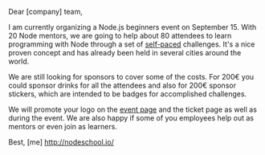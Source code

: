 Dear [company] team,

I am currently organizing a Node.js beginners event on September 15.
With 20 Node mentors, we are going to help about 80 attendees to
learn programming with Node through a set of [self-paced](nodeschool.io)
challenges. It's a nice proven concept and has already been held in
several cities around the world.

We are still looking for sponsors to cover some of the costs. For 
200€ you could sponsor drinks for all the attendees and also for 
200€ sponsor stickers, which are intended to be badges for accomplished
challenges. 

We will promote your logo on the [event page](http://nodeschool.io/nairobi/) and the ticket page
as well as during the event. We are also happy if some of you employees
help out as mentors or even join as learners.

Best,
[me]
http://nodeschool.io/
